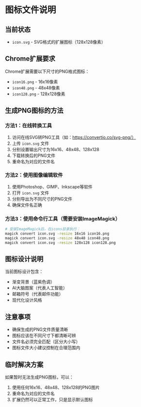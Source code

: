# 图标文件说明

## 当前状态
- `icon.svg` - SVG格式的扩展图标（128x128像素）

## Chrome扩展要求
Chrome扩展需要以下尺寸的PNG格式图标：
- `icon16.png` - 16x16像素
- `icon48.png` - 48x48像素  
- `icon128.png` - 128x128像素

## 生成PNG图标的方法

### 方法1：在线转换工具
1. 访问在线SVG转PNG工具（如：https://convertio.co/svg-png/）
2. 上传 `icon.svg` 文件
3. 分别设置输出尺寸为16x16、48x48、128x128
4. 下载转换后的PNG文件
5. 重命名为对应的文件名

### 方法2：使用图像编辑软件
1. 使用Photoshop、GIMP、Inkscape等软件
2. 打开 `icon.svg` 文件
3. 分别导出为不同尺寸的PNG文件
4. 确保文件名正确

### 方法3：使用命令行工具（需要安装ImageMagick）
```bash
# 安装ImageMagick后，在icons目录执行：
magick convert icon.svg -resize 16x16 icon16.png
magick convert icon.svg -resize 48x48 icon48.png
magick convert icon.svg -resize 128x128 icon128.png
```

## 图标设计说明
当前图标设计包含：
- 渐变背景（蓝紫色调）
- AI大脑图案（代表人工智能）
- 邮箱符号（代表邮件功能）
- 现代化设计风格

## 注意事项
- 确保生成的PNG文件质量清晰
- 图标应该在不同尺寸下都清晰可辨
- 文件名必须完全匹配（区分大小写）
- 图标文件大小建议控制在合理范围内

## 临时解决方案
如果暂时无法生成PNG图标，可以：
1. 使用任何16x16、48x48、128x128的PNG图片
2. 重命名为对应的文件名
3. 扩展仍然可以正常工作，只是显示默认图标

